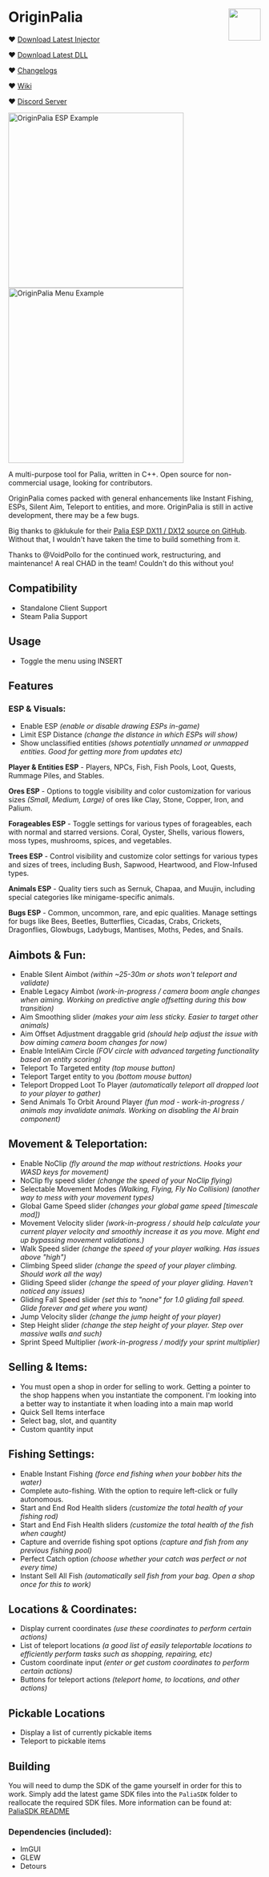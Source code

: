 # OriginPalia <a href="https://www.unknowncheats.me/forum/palia/636934-originpalia-feature-packed-multitool-imagine.html"><img align="right" src="https://i.gyazo.com/7e7b0b3f8bd20565233fe2f3fb08d250.png" width="64" height="auto"></a>
♥ [Download Latest Injector](https://github.com/Wimberton/OriginPalia/releases/tag/Injector)

♥ [Download Latest DLL](https://github.com/Wimberton/OriginPalia/releases/tag/release)

♥ [Changelogs](https://github.com/Wimberton/OriginPalia/wiki/DLL%E2%80%90Changelogs)

♥ [Wiki](https://github.com/Wimberton/OriginPalia/wiki)

♥ [Discord Server](https://discord.gg/originsoftware)
<p align="left">
  <img src="https://i.gyazo.com/c8ae73a455e9047cf11b14996c345249.jpg" width="350" title="OriginPalia ESP Example">
  <img src="https://i.gyazo.com/6ee8348d80d3d3260de686bef860e4f7.gif" width="350" alt="OriginPalia Menu Example">
</p>

A multi-purpose tool for Palia, written in C++. Open source for non-commercial usage, looking for contributors.

OriginPalia comes packed with general enhancements like Instant Fishing, ESPs, Silent Aim, Teleport to entities, and more. OriginPalia is still in active development, there may be a few bugs.

Big thanks to @klukule for their [Palia ESP DX11 / DX12 source on GitHub](https://github.com/klukule/PaliaHook). Without that, I wouldn't have taken the time to build something from it.

Thanks to @VoidPollo for the continued work, restructuring, and maintenance! A real CHAD in the team! Couldn't do this without you!

## Compatibility
- Standalone Client Support
- Steam Palia Support

## Usage
- Toggle the menu using INSERT

## Features
### ESP & Visuals:
- Enable ESP *(enable or disable drawing ESPs in-game)*
- Limit ESP Distance *(change the distance in which ESPs will show)*
- Show unclassified entities *(shows potentially unnamed or unmapped entities. Good for getting more from updates etc)*

**Player & Entities ESP** - 
Players, NPCs, Fish, Fish Pools, Loot, Quests, Rummage Piles, and Stables.

**Ores ESP** - 
Options to toggle visibility and color customization for various sizes *(Small, Medium, Large)* of ores like Clay, Stone, Copper, Iron, and Palium.

**Forageables ESP** - 
Toggle settings for various types of forageables, each with normal and starred versions. Coral, Oyster, Shells, various flowers, moss types, mushrooms, spices, and vegetables.

**Trees ESP** - 
Control visibility and customize color settings for various types and sizes of trees, including Bush, Sapwood, Heartwood, and Flow-Infused types.

**Animals ESP** - 
Quality tiers such as Sernuk, Chapaa, and Muujin, including special categories like minigame-specific animals.

**Bugs ESP** - 
Common, uncommon, rare, and epic qualities. Manage settings for bugs like Bees, Beetles, Butterflies, Cicadas, Crabs, Crickets, Dragonflies, Glowbugs, Ladybugs, Mantises, Moths, Pedes, and Snails.

## Aimbots & Fun:
- Enable Silent Aimbot *(within ~25-30m or shots won't teleport and validate)*
- Enable Legacy Aimbot *(work-in-progress / camera boom angle changes when aiming. Working on predictive angle offsetting during this bow transition)*
- Aim Smoothing slider *(makes your aim less sticky. Easier to target other animals)*
- Aim Offset Adjustment draggable grid *(should help adjust the issue with bow aiming camera boom changes for now)*
- Enable InteliAim Circle *(FOV circle with advanced targeting functionality based on entity scoring)*
- Teleport To Targeted entity *(top mouse button)*
- Teleport Target entity to you *(bottom mouse button)*
- Teleport Dropped Loot To Player *(automatically teleport all dropped loot to your player to gather)*
- Send Animals To Orbit Around Player *(fun mod - work-in-progress / animals may invalidate animals. Working on disabling the AI brain component)*

## Movement & Teleportation:
- Enable NoClip *(fly around the map without restrictions. Hooks your WASD keys for movement)*
- NoClip fly speed slider *(change the speed of your NoClip flying)*
- Selectable Movement Modes *(Walking, Flying, Fly No Collision) (another way to mess with your movement types)*
- Global Game Speed slider *(changes your global game speed [timescale mod])*
- Movement Velocity slider *(work-in-progress / should help calculate your current player velocity and smoothly increase it as you move. Might end up bypassing movement validations.)*
- Walk Speed slider *(change the speed of your player walking. Has issues above "high")*
- Climbing Speed slider *(change the speed of your player climbing. Should work all the way)*
- Gliding Speed slider *(change the speed of your player gliding. Haven't noticed any issues)*
- Gliding Fall Speed slider *(set this to "none" for 1.0 gliding fall speed. Glide forever and get where you want)*
- Jump Velocity slider *(change the jump height of your player)*
- Step Height slider *(change the step height of your player. Step over massive walls and such)*
- Sprint Speed Multiplier *(work-in-progress / modify your sprint multiplier)*

## Selling & Items:
- You must open a shop in order for selling to work. Getting a pointer to the shop happens when you instantiate the component. I'm looking into a better way to instantiate it when loading into a main map world
- Quick Sell Items interface
- Select bag, slot, and quantity
- Custom quantity input

## Fishing Settings:
- Enable Instant Fishing *(force end fishing when your bobber hits the water)*
- Complete auto-fishing. With the option to require left-click or fully autonomous.
- Start and End Rod Health sliders *(customize the total health of your fishing rod)*
- Start and End Fish Health sliders *(customize the total health of the fish when caught)*
- Capture and override fishing spot options *(capture and fish from any previous fishing pool)*
- Perfect Catch option *(choose whether your catch was perfect or not every time)*
- Instant Sell All Fish *(automatically sell fish from your bag. Open a shop once for this to work)*

## Locations & Coordinates:
- Display current coordinates *(use these coordinates to perform certain actions)*
- List of teleport locations *(a good list of easily teleportable locations to efficiently perform tasks such as shopping, repairing, etc)*
- Custom coordinate input *(enter or get custom coordinates to perform certain actions)*
- Buttons for teleport actions *(teleport home, to locations, and other actions)*

## Pickable Locations
- Display a list of currently pickable items
- Teleport to pickable items

## Building
You will need to dump the SDK of the game yourself in order for this to work. Simply add the latest game SDK files into the `PaliaSDK` folder to reallocate the required SDK files.
More information can be found at: [PaliaSDK README](https://github.com/Wimberton/OriginPalia/tree/main/PaliaSDK)

### Dependencies (included):
- ImGUI
- GLEW
- Detours
